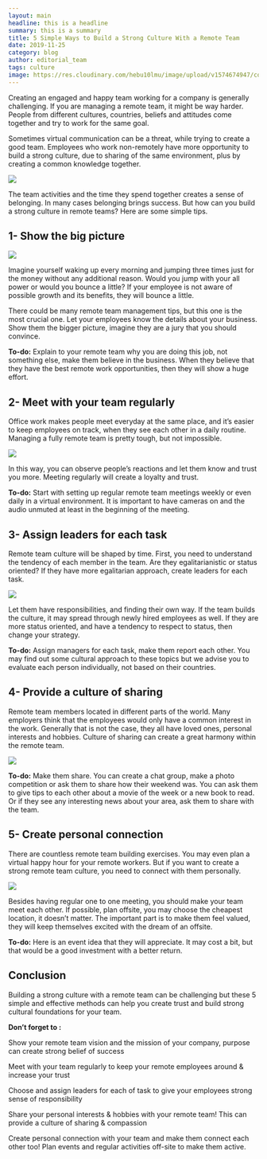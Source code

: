```yaml
---
layout: main
headline: this is a headline
summary: this is a summary
title: 5 Simple Ways to Build a Strong Culture With a Remote Team
date: 2019-11-25
category: blog
author: editorial_team
tags: culture
image: https://res.cloudinary.com/hebu10lmu/image/upload/v1574674947/content/5-simple-ways-to-build-strong-culture-in-a-remote-team/brooke-cagle-g1Kr4Ozfoac-unsplash-1024x683_azlydw.jpg
---
```


Creating an engaged and happy team working for a company is generally challenging. If you are managing a remote team, it might be way harder. People from different cultures, countries, beliefs and attitudes come together and try to work for the same goal. 

Sometimes virtual communication can be a threat, while trying to create a good team. Employees who work non-remotely have more opportunity to build a strong culture, due to sharing of the same environment, plus by creating a common knowledge together.

![](https://res.cloudinary.com/hebu10lmu/image/upload/v1574674947/content/5-simple-ways-to-build-strong-culture-in-a-remote-team/brooke-cagle-g1Kr4Ozfoac-unsplash-1024x683_azlydw.jpg) 

The team activities and the time they spend together creates a sense of belonging. In many cases belonging brings success. But how can you build a strong culture in remote teams? Here are some simple tips.&nbsp;

## 1- Show the big picture

![](https://res.cloudinary.com/hebu10lmu/image/upload/v1574675052/content/5-simple-ways-to-build-strong-culture-in-a-remote-team/timj-Vrv_nZHaFTc-unsplash-1024x768_wrauja.jpg)

Imagine yourself waking up every morning and jumping three times just for the money without any additional reason. Would you jump with your all power or would you bounce a little? If your employee is not aware of possible growth and its benefits, they will bounce a little. 

There could be many remote team management tips, but this one is the most crucial one. Let your employees know the details about your business. Show them the bigger picture, imagine they are a jury that you should convince. 

**To-do:** Explain to your remote team why you are doing this job, not something else, make them believe in the business. When they believe that they have the best remote work opportunities, then they will show a huge effort.&nbsp;

## 2- Meet with your team regularly

Office work makes people meet everyday at the same place, and it’s easier to keep employees on track, when they see each other in a daily routine. Managing a fully remote team is pretty tough, but not impossible. 

![](https://res.cloudinary.com/hebu10lmu/image/upload/v1574675389/content/5-simple-ways-to-build-strong-culture-in-a-remote-team/christina-wocintechchat-com-lqPLmYD_MO8-unsplash-1024x683_lmp83g.jpg)

In this way, you can observe people’s reactions and let them know and trust you more. Meeting regularly will create a loyalty and trust.&nbsp;

**To-do:** Start with setting up regular remote team meetings weekly or even daily in a virtual environment. It is important to have cameras on and the audio unmuted at least in the beginning of the meeting. 

## 3- Assign leaders for each task

Remote team culture will be shaped by time. First, you need to understand the tendency of each member in the team. Are they egalitarianistic or status oriented? If they have more egalitarian approach, create leaders for each task. 

![](https://res.cloudinary.com/hebu10lmu/image/upload/v1574675421/content/5-simple-ways-to-build-strong-culture-in-a-remote-team/jo-szczepanska-bjemWZcNF34-unsplash-1024x684_k0lcfu.jpg)

Let them have responsibilities, and finding their own way. If the team builds the culture, it may spread through newly hired employees as well. If they are more status oriented, and have a tendency to respect to status, then change your strategy. 

**To-do:** Assign managers for each task, make them report each other. You may find out some cultural approach to these topics but we advise you to evaluate each person individually, not based on their countries.

## 4- Provide a culture of sharing

Remote team members located in different parts of the world. Many employers think that the employees would only have a common interest in the work. Generally that is not the case, they all have loved ones, personal interests and hobbies. Culture of sharing can create a great harmony within the remote team.

![](https://res.cloudinary.com/hebu10lmu/image/upload/v1574675521/content/5-simple-ways-to-build-strong-culture-in-a-remote-team/annie-spratt-HtVlyzA9I_w-unsplash-1024x688_w9pyae.jpg) 

**To-do:** Make them share. You can create a chat group, make a photo competition or ask them to share how their weekend was. You can ask them to give tips to each other about a movie of the week or a new book to read. Or if they see any interesting news about your area, ask them to share with the team. 

## 5- Create personal connection

There are countless remote team building exercises. You may even plan a virtual happy hour for your remote workers. But if you want to create a strong remote team culture, you need to connect with them personally. 

![](https://res.cloudinary.com/hebu10lmu/image/upload/v1574675555/content/5-simple-ways-to-build-strong-culture-in-a-remote-team/christian-fregnan-2Cp3pbnUAKQ-unsplash-1024x795_rmtwjw.jpg)

Besides having regular one to one meeting, you should make your team meet each other. If possible, plan offsite, you may choose the cheapest location, it doesn’t matter. The important part is to make them feel valued, they will keep themselves excited with the dream of an offsite. 

**To-do:** Here is an event idea that they will appreciate. It may cost a bit, but that would be a good investment with a better return.&nbsp;

## Conclusion

Building a strong culture with a remote team can be challenging but these 5 simple and effective methods can help you create trust and build strong cultural foundations for your team. 

**Don&#8217;t forget to :**

Show your remote team vision and the mission of your company, purpose can create strong belief of success

Meet with your team regularly to keep your remote employees around & increase your trust 

Choose and assign leaders for each of task to give your employees strong sense of responsibility 

Share your personal interests & hobbies with your remote team! This can provide a culture of sharing & compassion 

Create personal connection with your team and make them connect each other too! Plan events and regular activities off-site to make them active.
